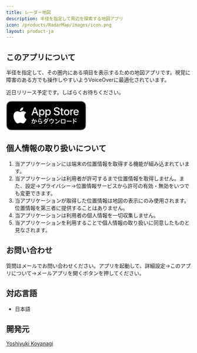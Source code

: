 ```yaml
---
title: レーダー地図
description: 半径を指定して周辺を探索する地図アプリ
icon: /products/RadarMap/images/icon.png
layout: product-ja
---
```

## このアプリについて

半径を指定して、その圏内にある項目を表示するための地図アプリです。視覚に障害のある方でも操作しやすいようVoiceOverに最適化されています。

近日リリース予定です。しばらくお待ちください。

[![AppStoreからダウンロード](/images/appstore_jp.svg)](https://apps.apple.com/jp/app/%E3%83%AC%E3%83%BC%E3%83%80%E3%83%BC%E5%9C%B0%E5%9B%B3/id1552097407)

## 個人情報の取り扱いについて

1. 当アプリケーションには端末の位置情報を取得する機能が組み込まれています。
1. 当アプリケーションは利用者が許可するまで位置情報を取得しません。また、設定→プライバシー→位置情報サービスから許可の有効・無効をいつでも変更できます。
1. 当アプリケーションが取得した位置情報は地図の表示にのみ使用されます。位置情報を第三者に提供することはありません。
1. 当アプリケーションは利用者の個人情報を一切収集しません。
1. 当アプリケーションを利用することで個人情報の取り扱いに同意したものと見なされます。

## お問い合わせ

質問はメールでお問い合わせください。アプリを起動して、詳細設定→このアプリについて→メールアプリを開くボタンを押してください。

## 対応言語

- 日本語

## 開発元

[Yoshiyuki Koyanagi](https://moutend.github.io/)
